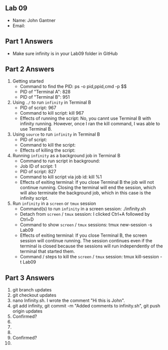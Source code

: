 ## Lab 09

- Name: John Gantner
- Email: 

## Part 1 Answers

- Make sure infinity is in your Lab09 folder in GitHub

## Part 2 Answers

1. Getting started
   - Command to find the PID: ps -o pid,ppid,cmd -p $$
   - PID of "Terminal A": 828
   - PID of "Terminal B": 951
2. Using `./` to run `infinity` in Terminal B
   - PID of script: 967
   - Command to kill script: kill 967
   - Effects of running the script: No, you cannt use Terminal B with infinity running. However, once I ran the kill command, I was able to use Terminal B.
3. Using `source` to run `infinity` in Terminal B
   - PID of script:
   - Command to kill the script:
   - Effects of killing the script:
4. Running `infinity` as a background job in Terminal B
   - Command to run script in background:
   - Job ID of script: 1
   - PID of script: 827
   - Command to kill script via job id: kill %1
   - Effects of exiting terminal: If you close Terminal B the job will not continue running. Closing the terminal will end the session, which will also terminate the background job, which in this case is the infinity script.
5. Run `infinity` in a `screen` or `tmux` session
   - Command(s) to run `infinity` in a screen session: ./infinity.sh
   - Detach from `screen` / `tmux` session: I clicked Ctrl+A followed by Ctrl+D
   - Command to show `screen` / `tmux` sessions: tmux new-session -s Lab09
   - Effects of exiting terminal: If you close Terminal B, the screen session will continue running. The session continues even if the terminal is closed because the sessions will run independently of the terminal that started them. 
   - Command / steps to kill the `screen` / `tmux` session: tmux kill-session -t Lab09

## Part 3 Answers

1. git branch updates
2. git checkout updates
3. nano Infinity.sh. I wrote the comment "Hi this is John".
4. git add infinity, git commit -m "Added comments to infinity.sh", git push origin updates
5. Confirmed?
6.
7.
8.
9. Confirmed?
10.

